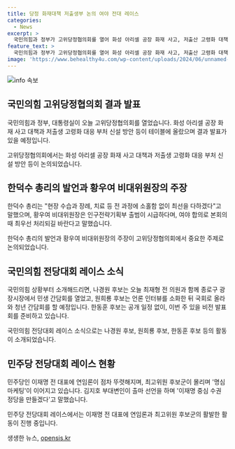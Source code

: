 ```yaml
---
title: 당정 화재대책 저출생부 논의 여야 전대 레이스
categories:
  - News
excerpt: >
  국민의힘과 정부가 고위당정협의회를 열어 화성 아리셀 공장 화재 사고, 저출산 고령화 대책 등을 논의했습니다. 원내대표 추경호는 사과하며 대책 마련을 촉구하고, 총리와 비대위원장은 대응 계획을 약속했습니다. 또한, 국회 후보들의 움직임과 전당대회 레이스의 과정을 설명했는데, 윤석열 대통령을 배신자로 비난하는 논란과 이재명 전 대표의 연임론이 두드러지고 있습니다.
feature_text: >
  국민의힘과 정부가 고위당정협의회를 열어 화성 아리셀 공장 화재 사고, 저출산 고령화 대책 등을 논의했습니다. 원내대표 추경호는 사과하며 대책 마련을 촉구하고, 총리와 비대위원장은 대응 계획을 약속했습니다. 또한, 국회 후보들의 움직임과 전당대회 레이스의 과정을 설명했는데, 윤석열 대통령을 배신자로 비난하는 논란과 이재명 전 대표의 연임론이 두드러지고 있습니다.
image: 'https://www.behealthy4u.com/wp-content/uploads/2024/06/unnamed-file.png'
---
```


<p><img src="https://www.behealthy4u.com/wp-content/uploads/2024/06/unnamed-file.png" alt="info 속보" /></p>

<h2 data-ke-size="size26">국민의힘 고위당정협의회 결과 발표</h2>

<p>국민의힘과 정부, 대통령실이 오늘 고위당정협의회를 열었습니다. 화성 아리셀 공장 화재 사고 대책과 저출생 고령화 대응 부처 신설 방안 등이 테이블에 올랐으며 결과 발표가 있을 예정입니다.</p>

<p data-ke-size="size16">고위당정협의회에서는 화성 아리셀 공장 화재 사고 대책과 저출생 고령화 대응 부처 신설 방안 등이 논의되었습니다.</p>

<h2 data-ke-size="size26">한덕수 총리의 발언과 황우여 비대위원장의 주장</h2>

<p>한덕수 총리는 "현장 수습과 장례, 치료 등 전 과정에 소홀함 없이 최선을 다하겠다"고 말했으며, 황우여 비대위원장은 인구전략기획부 출범이 시급하다며, 여야 합의로 본회의 때 최우선 처리되길 바란다고 말했습니다.</p>

<p data-ke-size="size16">한덕수 총리의 발언과 황우여 비대위원장의 주장이 고위당정협의회에서 중요한 주제로 논의되었습니다.</p>

<h2 data-ke-size="size26">국민의힘 전당대회 레이스 소식</h2>

<p>국민의힘 상황부터 소개해드리면, 나경원 후보는 오늘 최재형 전 의원과 함께 종로구 광장시장에서 민생 간담회를 열었고, 원희룡 후보는 언론 인터뷰를 소화한 뒤 국회로 올라와 청년 간담회를 할 예정입니다. 한동훈 후보는 공개 일정 없이, 이번 주 있을 비전 발표회를 준비하고 있습니다.</p>

<p data-ke-size="size16">국민의힘 전당대회 레이스 소식으로는 나경원 후보, 원희룡 후보, 한동훈 후보 등의 활동이 소개되었습니다.</p>

<h2 data-ke-size="size26">민주당 전당대회 레이스 현황</h2>

<p>민주당인 이재명 전 대표에 연임론이 점차 뚜렷해지며, 최고위원 후보군이 몰리며 '명심 마케팅'이 이어지고 있습니다. 김지호 부대변인이 출마 선언을 하며 '이재명 중심 수권 정당을 만들겠다'고 말했습니다.</p>

<p data-ke-size="size16">민주당 전당대회 레이스에서는 이재명 전 대표에 연임론과 최고위원 후보군의 활발한 활동이 진행 중입니다.</p>
생생한 뉴스, <a href="https://opensis.kr" rel="dofollow">opensis.kr</a>


